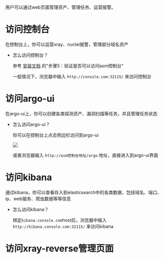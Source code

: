 #

用户可以通过web页面管理资产、管理任务、运营报警。

# 访问控制台

在控制台上，你可以运营xray、nuclei报警，管理部分域名资产

* 怎么访问控制台？

  参考 [安装文档](ops/k8s.md) 的"步骤5：验证是否可以访问asm控制台"

  一般情况下，浏览器中输入 `http://console.com:32115/` 来访问控制台

# 访问argo-ui

在argo-ui上，你可以创建各类探测资产、漏洞扫描等任务，并且管理任务状态

* 怎么访问argo-ui？

  你可以在控制台上点击侧边栏访问到argo-ui

  ![](https://user-images.githubusercontent.com/1846319/225563172-53b313ec-e7a1-4fe5-acac-40ec664888de.png)

  或者浏览器输入 `http://asm控制台地址/argo` 地址，直接进入到argo-ui界面

# 访问kibana

通过kibana，你可以查看存入到elasticsearch中的各类数据，包括域名、端口、ip、web服务、爬虫数据等等信息

* 怎么访问kibana？

  绑定`kibana.console.com`host后，浏览器中输入 `http://kibana.console.com:32115/` 来访问kibana

# 访问xray-reverse管理页面
